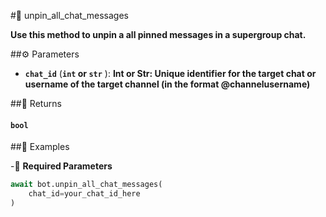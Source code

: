 #🔧 unpin_all_chat_messages

**Use this method to unpin a all pinned messages in a supergroup chat.**

##⚙️ Parameters

- **`chat_id`** (**`int` or `str`** ): **Int or Str: Unique identifier for the target chat or username of the target channel
(in the format @channelusername)**

##📲 Returns

#### `bool`

##📀 Examples

-🪫 **Required Parameters**

```python
await bot.unpin_all_chat_messages(
    chat_id=your_chat_id_here
)
```
